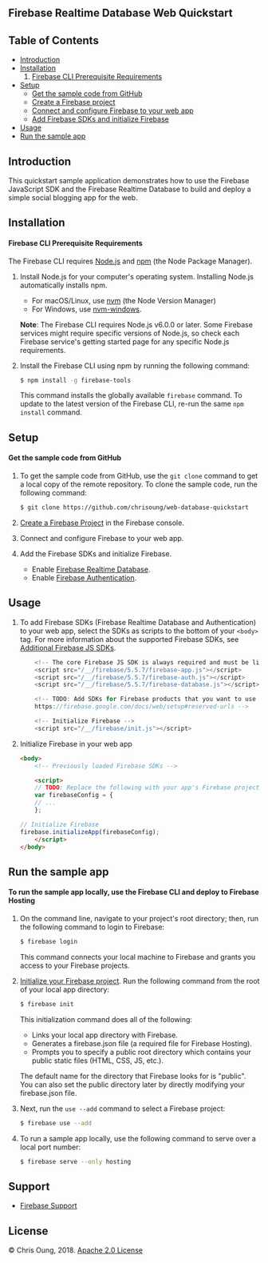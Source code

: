 Firebase Realtime Database Web Quickstart
-----------------------------------------

Table of Contents
-----------------
- [Introduction](#intro)
- [Installation](#installation)
    1. [Firebase CLI Prerequisite Requirements](#cli)
- [Setup](#setup)
    - [Get the sample code from GitHub](#get-sample)
    - [Create a Firebase project](#create-fire)
    - [Connect and configure Firebase to your web app](#connect-app)
    - [Add Firebase SDKs and initialize Firebase](#add-sdk)
- [Usage](#usage)
- [Run the sample app](#run)


Introduction <a name="intro"></a>
------------

This quickstart sample application demonstrates how to use the Firebase JavaScript SDK and the Firebase Realtime Database to build and deploy a simple social blogging app for the web.

Installation <a name="installation"></a>
------------

#### Firebase CLI Prerequisite Requirements <a name="cli"></a>

The Firebase CLI requires [Node.js](http://nodejs.org/) and [npm](https://npmjs.org/) (the Node Package Manager).

  1. Install Node.js <a name="nodejs"></a> for your computer's operating system. Installing Node.js automatically installs npm.
        - For macOS/Linux, use [nvm](https://github.com/nvm-sh/nvm/blob/master/README.md) (the Node Version Manager)
        - For Windows, use [nvm-windows](https://github.com/coreybutler/nvm-windows).

      **Note**: The Firebase CLI requires Node.js v6.0.0 or later. Some Firebase services might require specific versions of Node.js, so check each Firebase service's getting started page for any specific Node.js requirements.

  2. Install the Firebase CLI using npm by running the following command:

      ```bash
      $ npm install -g firebase-tools
      ```
      This command installs the globally available `firebase` command. To update to the latest version of the Firebase CLI, re-run the same `npm install` command.

Setup <a name="setup"></a>
-----

#### Get the sample code from GitHub <a name ="get-sample"></a>

1. To get the sample code from GitHub, use the `git clone` command to get a local copy of the remote repository. To clone the sample code, run the following command:
    
    ```bash
    $ git clone https://github.com/chrisoung/web-database-quickstart
    ```
    
2. [Create a Firebase Project](https://console.firebase.google.com) in the Firebase console. <a name="create-fire"></a>
3. Connect and configure Firebase to your web app. <a name="connect-app"></a>
4. Add the Firebase SDKs and initialize Firebase.  <a name="add-sdk"></a>

    - Enable [Firebase Realtime Database](https://firebase.google.com/products/realtime-database/?authuser=0).
    - Enable [Firebase Authentication](https://firebase.google.com/docs/auth?authuser=0).

Usage <a name="#usage"></a>
-----

1. To add Firebase SDKs (Firebase Realtime Database and Authentication) to your web app, select the SDKs as scripts to the bottom of your `<body>` tag. For more information about the supported Firebase SDKs, see [Additional Firebase JS SDKs](https://firebase.google.com/docs/web/setup?authuser=0#available-libraries). <a name="add-firebase-sdk"></a>

    ```javascript
        <!-- The core Firebase JS SDK is always required and must be listed first -->
        <script src="/__/firebase/5.5.7/firebase-app.js"></script>
        <script src="/__/firebase/5.5.7/firebase-auth.js"></script>
        <script src="/__/firebase/5.5.7/firebase-database.js"></script>

        <!-- TODO: Add SDKs for Firebase products that you want to use
        https://firebase.google.com/docs/web/setup#reserved-urls -->

        <!-- Initialize Firebase -->
        <script src="/__/firebase/init.js"></script>
    ```

2. Initialize Firebase in your web app <a name="init"></a>

    ```html
    <body>
        <!-- Previously loaded Firebase SDKs -->

        <script>
        // TODO: Replace the following with your app's Firebase project configuration
        var firebaseConfig = {
        // ...
        };

    // Initialize Firebase
    firebase.initializeApp(firebaseConfig);
        </script>
    </body>
    ```

Run the sample app <a name ="run"></a>
---------------

#### To run the sample app locally, use the Firebase CLI and deploy to Firebase Hosting

1. On the command line, navigate to your project's root directory; then, run the following command to login to Firebase:

    ```bash
    $ firebase login
   ```
   This command connects your local machine to Firebase and grants you access to your Firebase projects.

2. [Initialize your Firebase project](https://firebase.google.com/docs/hosting/quickstart?authuser=0#initialize). Run the following command from the root of your local app directory:

    ```bash
    $ firebase init
    ```
    This initialization command does all of the following:
    - Links your local app directory with Firebase.
    - Generates a firebase.json file (a required file for Firebase Hosting).
    - Prompts you to specify a public root directory which contains your public static files (HTML, CSS, JS, etc.).

    The default name for the directory that Firebase looks for is "public". You can also set the public directory later by directly modifying your firebase.json file. 


3. Next, run the `use --add` command to select a Firebase project: 
 
    ```bash
    $ firebase use --add
    ``` 
 
4. To run a sample app locally, use the following command to serve over a local port number: 

    ```bash
    $ firebase serve --only hosting
    ```


Support
-------

- [Firebase Support](https://firebase.google.com/support/)

License
-------
© Chris Oung, 2018. [Apache 2.0 License](../LICENSE)
